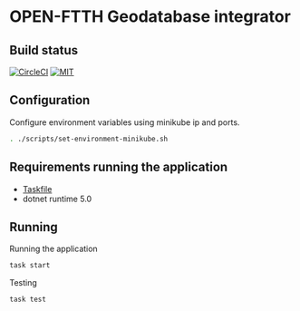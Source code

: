 # OPEN-FTTH Geodatabase integrator

## Build status

[![CircleCI](https://circleci.com/gh/DAXGRID/open-ftth-gdb-integrator/tree/master.svg?style=shield&circle)](https://circleci.com/gh/DAXGRID/open-ftth-gdb-integrator/tree/master)
[![MIT](https://img.shields.io/badge/license-MIT-green.svg?style=flat-square)](./LICENSE)

## Configuration

Configure environment variables using minikube ip and ports.

```sh
. ./scripts/set-environment-minikube.sh
```

## Requirements running the application

* [Taskfile](https://taskfile.dev/#/installation)
* dotnet runtime 5.0

## Running

Running the application

``` sh
task start
```

Testing

``` sh
task test
```
